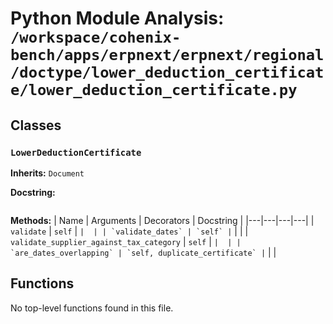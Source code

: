 # Python Module Analysis: `/workspace/cohenix-bench/apps/erpnext/erpnext/regional/doctype/lower_deduction_certificate/lower_deduction_certificate.py`

## Classes

### `LowerDeductionCertificate`
**Inherits:** `Document`


**Docstring:**
```

```

**Methods:**
| Name | Arguments | Decorators | Docstring |
|---|---|---|---|
| `validate` | `self` | `` |  |
| `validate_dates` | `self` | `` |  |
| `validate_supplier_against_tax_category` | `self` | `` |  |
| `are_dates_overlapping` | `self, duplicate_certificate` | `` |  |





## Functions

No top-level functions found in this file.
